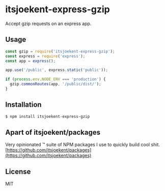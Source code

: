 # itsjoekent-express-gzip

Accept gzip requests on an express app.

## Usage

```js
const gzip = require('itsjoekent-express-gzip');
const express = require('express');
const app = express();

app.use('/public', express.static('public'));

if (process.env.NODE_ENV === 'production') {
  gzip.commonRoutes(app, '/public/dist/');
}
```

## Installation

```sh
$ npm install itsjoekent-express-gzip
```

## Apart of itsjoekent/packages
Very opinionated ™️ suite of NPM packages I use to quickly build cool shit.
[https://github.com/itsjoekent/packages](https://github.com/itsjoekent/packages)

## License

MIT
